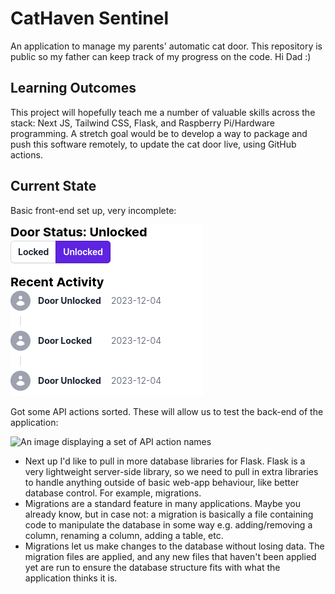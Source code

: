 # CatHaven Sentinel

An application to manage my parents' automatic cat door. This repository is public so my father can keep track of my progress on the code. Hi Dad :)

## Learning Outcomes

This project will hopefully teach me a number of valuable skills across the stack: Next JS, Tailwind CSS, Flask, and Raspberry Pi/Hardware programming. A stretch goal would be to develop a way to package and push this software remotely, to update the cat door live, using GitHub actions.

## Current State

Basic front-end set up, very incomplete:

![An image displaying a very basic webpage, displaying a "locked" and "unlocked" button](./repo/img/prototype1.png)

Got some API actions sorted. These will allow us to test the back-end of the application:

![An image displaying a set of API action names](https://github.com/JoshuaDueck/cat-door/assets/10916651/fd02fad4-3f8f-4200-8c05-45cd80904e84)

- Next up I'd like to pull in more database libraries for Flask. Flask is a very lightweight server-side library, so we need to pull in extra libraries to handle anything outside of basic web-app behaviour, like better database control. For example, migrations.
- Migrations are a standard feature in many applications. Maybe you already know, but in case not: a migration is basically a file containing code to manipulate the database in some way e.g. adding/removing a column, renaming a column, adding a table, etc.
- Migrations let us make changes to the database without losing data. The migration files are applied, and any new files that haven't been applied yet are run to ensure the database structure fits with what the application thinks it is.
